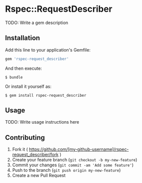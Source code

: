 # Rspec::RequestDescriber

TODO: Write a gem description

## Installation

Add this line to your application's Gemfile:

```ruby
gem 'rspec-request_describer'
```

And then execute:

    $ bundle

Or install it yourself as:

    $ gem install rspec-request_describer

## Usage

TODO: Write usage instructions here

## Contributing

1. Fork it ( https://github.com/[my-github-username]/rspec-request_describer/fork )
2. Create your feature branch (`git checkout -b my-new-feature`)
3. Commit your changes (`git commit -am 'Add some feature'`)
4. Push to the branch (`git push origin my-new-feature`)
5. Create a new Pull Request
